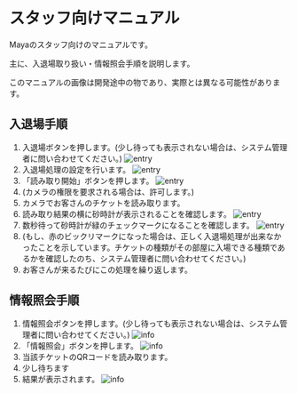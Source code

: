 # スタッフ向けマニュアル
Mayaのスタッフ向けのマニュアルです。

主に、入退場取り扱い・情報照会手順を説明します。

このマニュアルの画像は開発途中の物であり、実際とは異なる可能性があります。

## 入退場手順
1. 入退場ボタンを押します。(少し待っても表示されない場合は、システム管理者に問い合わせてください。)
![entry](img/entry_1.png)
2. 入退場処理の設定を行います。
![entry](img/entry_2.png)
3. 「読み取り開始」ボタンを押します。
![entry](img/entry_2.png)
4. (カメラの権限を要求される場合は、許可します。)
5. カメラでお客さんのチケットを読み取ります。
6. 読み取り結果の横に砂時計が表示されることを確認します。
![entry](img/entry_4.png)
7. 数秒待って砂時計が緑のチェックマークになることを確認します。
![entry](img/entry_5.png)
8. (もし、赤のビックリマークになった場合は、正しく入退場処理が出来なかったことを示しています。チケットの種類がその部屋に入場できる種類であるかを確認したのち、システム管理者に問い合わせてください。)
9. お客さんが来るたびにこの処理を繰り返します。

## 情報照会手順
1. 情報照会ボタンを押します。(少し待っても表示されない場合は、システム管理者に問い合わせてください。)
![info](img/info_1.png)
2. 「情報照会」ボタンを押します。
![info](img/info_2.png)
3. 当該チケットのQRコードを読み取ります。
4. 少し待ちます
5. 結果が表示されます。
![info](img/info_3.png)